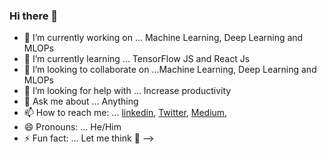 ### Hi there 👋



- 🔭 I’m currently working on ... Machine Learning, Deep Learning and MLOPs
- 🌱 I’m currently learning ... TensorFlow JS and React Js
- 👯 I’m looking to collaborate on ...Machine Learning, Deep Learning and MLOPs
- 🤔 I’m looking for help with ... Increase productivity
- 💬 Ask me about ... Anything
- 📫 How to reach me: ... [linkedin](https://www.linkedin.com/in/norochalise/), [Twitter](https://twitter.com/norochalise), [Medium](https://medium.com/@norochalise), 
- 😄 Pronouns: ... He/Him
- ⚡ Fun fact: ... Let me think :thinking:
-->
